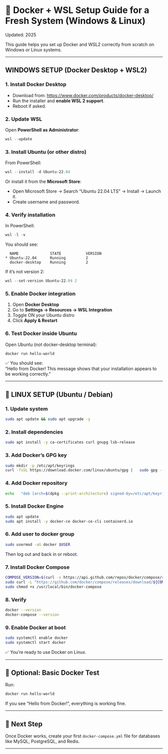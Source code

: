 # 🧩 Docker + WSL Setup Guide for a Fresh System (Windows & Linux)
Updated: 2025

This guide helps you set up Docker and WSL2 correctly from scratch on Windows or Linux systems.

---

## WINDOWS SETUP (Docker Desktop + WSL2)

### 1. Install Docker Desktop
- Download from: https://www.docker.com/products/docker-desktop/
- Run the installer and **enable WSL 2 support**.
- Reboot if asked.

### 2. Update WSL
Open **PowerShell as Administrator**:
```powershell
wsl --update
```

### 3. Install Ubuntu (or other distro)
From PowerShell:
```powershell
wsl --install -d Ubuntu-22.04
```

Or install it from the **Microsoft Store**:
- Open Microsoft Store → Search “Ubuntu 22.04 LTS” → Install → Launch it.
- Create username and password.

### 4. Verify installation
In PowerShell:
```powershell
wsl -l -v
```

You should see:
```
  NAME              STATE           VERSION
* Ubuntu-22.04      Running         2
  docker-desktop    Running         2
```

If it’s not version 2:
```powershell
wsl --set-version Ubuntu-22.04 2
```

### 5. Enable Docker integration
1. Open **Docker Desktop**
2. Go to **Settings → Resources → WSL Integration**
3. Toggle ON your Ubuntu distro
4. Click **Apply & Restart**

### 6. Test Docker inside Ubuntu
Open Ubuntu (not docker-desktop terminal):
```bash
docker run hello-world
```

✅ You should see:  
“Hello from Docker! This message shows that your installation appears to be working correctly.”

---

## 🐧 LINUX SETUP (Ubuntu / Debian)

### 1. Update system
```bash
sudo apt update && sudo apt upgrade -y
```

### 2. Install dependencies
```bash
sudo apt install -y ca-certificates curl gnupg lsb-release
```

### 3. Add Docker’s GPG key
```bash
sudo mkdir -p /etc/apt/keyrings
curl -fsSL https://download.docker.com/linux/ubuntu/gpg |   sudo gpg --dearmor -o /etc/apt/keyrings/docker.gpg
```

### 4. Add Docker repository
```bash
echo   "deb [arch=$(dpkg --print-architecture) signed-by=/etc/apt/keyrings/docker.gpg]   https://download.docker.com/linux/ubuntu   $(lsb_release -cs) stable" |   sudo tee /etc/apt/sources.list.d/docker.list > /dev/null
```

### 5. Install Docker Engine
```bash
sudo apt update
sudo apt install -y docker-ce docker-ce-cli containerd.io
```

### 6. Add user to docker group
```bash
sudo usermod -aG docker $USER
```
Then log out and back in or reboot.

### 7. Install Docker Compose
```bash
COMPOSE_VERSION=$(curl -s https://api.github.com/repos/docker/compose/releases/latest | grep '"tag_name":' | sed -E 's/.*"([^"]+)".*/\1/')
sudo curl -L "https://github.com/docker/compose/releases/download/${COMPOSE_VERSION}/docker-compose-$(uname -s)-$(uname -m)" -o /usr/local/bin/docker-compose
sudo chmod +x /usr/local/bin/docker-compose
```

### 8. Verify
```bash
docker --version
docker-compose --version
```

### 9. Enable Docker at boot
```bash
sudo systemctl enable docker
sudo systemctl start docker
```

✅ You’re ready to use Docker on Linux.

---

## 🧱 Optional: Basic Docker Test
Run:
```bash
docker run hello-world
```
If you see “Hello from Docker!”, everything is working fine.

---

## 🧩 Next Step
Once Docker works, create your first `docker-compose.yml` file for databases like MySQL, PostgreSQL, and Redis.

---

